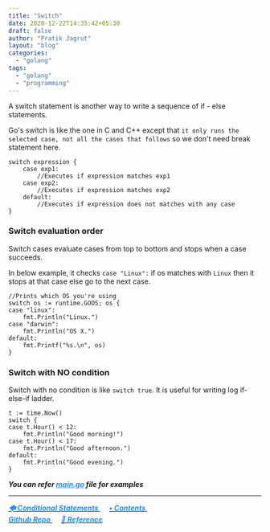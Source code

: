 ```yaml
---
title: "Switch"
date: 2020-12-22T14:35:42+05:30
draft: false
author: "Pratik Jagrut"
layout: "blog"
categories:
  - "golang"
tags:
  - "golang"
  - "programming"
---
```


A switch statement is another way to write a sequence of if - else statements.

Go's switch is like the one in C and C++ except that `it only runs the selected case, not all the cases that follows` so we don't need break statement here.

```
switch expression {
    case exp1:
        //Executes if expression matches exp1
    case exp2:
        //Executes if expression matches exp2
    default:
        //Executes if expression does not matches with any case
}
```

### Switch evaluation order

Switch cases evaluate cases from top to bottom and stops when a case succeeds. 

In below example, it checks `case "Linux":` if os matches with `Linux` then it stops at that case else go to the next case.

```
//Prints which OS you're using
switch os := runtime.GOOS; os {
case "linux":
    fmt.Println("Linux.")
case "darwin":
    fmt.Println("OS X.")
default:
    fmt.Printf("%s.\n", os)
}
```

### Switch with NO condition

Switch with no condition is like `switch true`. It is useful for writing log if-else-if ladder.
```
t := time.Now()
switch {
case t.Hour() < 12:
    fmt.Println("Good morning!")
case t.Hour() < 17:
    fmt.Println("Good afternoon.")
default:
    fmt.Println("Good evening.")
}
```

***You can refer <a href="https://github.com/pratikjagrut/go-tutorial/blob/master/05_switch/main.go" style="color:DodgerBlue" target="_blank">main.go</a> file for examples***

<hr>

<a href="/blog/golang/if_else">
  <b style="color:DodgerBlue">
    <i>🡄 Conditional Statements</i>
  </b>
</a> &emsp;

<a href="/blog/golang/contents">
  <b style="color:DodgerBlue">
    <i>• Contents</i>
  </b>
</a>  &emsp;

<!-- <a href="/blog/golang/">
    <b style="color:DodgerBlue">
        <i> 🡆</i>
    </b>
</a>  &emsp; -->

<br>

<a href="https://github.com/pratikjagrut/go-tutorial" target="_blank">
  <b style="color:DodgerBlue" class="fab fa-github">
    <i>Github Repo</i>
  </b>
</a>  &emsp;

<a href="https://github.com/pratikjagrut/go-tutorial/blob/master/REFERENCE.md" target="_blank">
  <b style="color:DodgerBlue">
    <i>&#128279; Reference</i>
  </b>
</a>